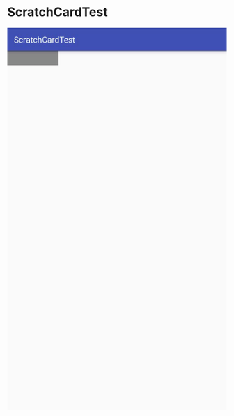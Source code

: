 # ScratchCardTest
![](https://github.com/wangLegh/ScratchCardTest/blob/master/pic/ezgif.com-video-to-gif%20(3).gif)
